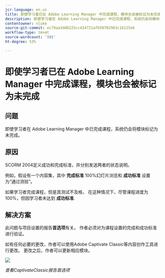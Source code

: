 ```yaml
---
jcr-language: en_us
title: 即使学习者已在 Adobe Learning Manager 中完成课程，模块也会被标记为未完成
description: 即使学习者在 Adobe Learning Manager 中已完成课程，系统仍会将模块标记为未完成。
contentowner: nluke
source-git-commit: ec79aa3dd6225cc424721afb50702963c1b125eb
workflow-type: tm+mt
source-wordcount: '191'
ht-degree: 53%

---
```




# 即使学习者已在 Adobe Learning Manager 中完成课程，模块也会被标记为未完成

## 问题

即使学习者在 Adobe Learning Manager 中已完成课程，系统仍会将模块标记为未完成。

## 原因

SCORM 2004定义成功和完成标准，并分别发送两者的状态说明。

例如，假设有一个内容集，其中 **完成标准** 100%幻灯片浏览和 **成功标准** 设置为“通过测验”。

如果学习者完成课程，但是其测试不及格， 在这种情况下，尽管课程进度为100%，但因学习者未达到 **成功标准**.

## 解决方案

此问题与项目设置的报告&#x200B;**首选项**&#x200B;有关。 作者必须对为课程设置的完成和成功标准进行验证。

如有任何必要的更改，作者可以使用Adobe Captivate Classic等内容创作工具进行更改。 更改之后，作者可以更新相应模块。

![](assets/scorm.png)

*查看CaptivateClassic报告首选项*
